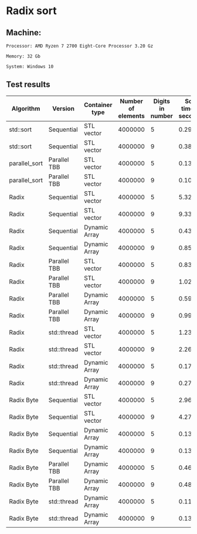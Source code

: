 # Radix sort


## Machine:

	Processor: AMD Ryzen 7 2700 Eight-Core Processor 3.20 Gz

	Memory: 32 Gb

	System: Windows 10


## Test results

| Algorithm | Version | Container type | Number of elements | Digits in number | Sort time in seconds |
| --- | --- | --- | --- | --- | --- |
| std::sort | Sequential | STL vector | 4000000 | 5 | 0.296 | 
| std::sort | Sequential | STL vector | 4000000 | 9 | 0.381 | 
| parallel_sort | Parallel TBB | STL vector | 4000000 | 5 | 0.132 | 
| parallel_sort | Parallel TBB | STL vector | 4000000 | 9 | 0.109 | 
| Radix | Sequential | STL vector | 4000000 | 5 | 5.328 | 
| Radix | Sequential | STL vector | 4000000 | 9 | 9.337 | 
| Radix | Sequential | Dynamic Array | 4000000 | 5 | 0.432 | 
| Radix | Sequential | Dynamic Array | 4000000 | 9 | 0.857 | 
| Radix | Parallel TBB | STL vector | 4000000 | 5 | 0.839 | 
| Radix | Parallel TBB | STL vector | 4000000 | 9 | 1.024 | 
| Radix | Parallel TBB | Dynamic Array | 4000000 | 5 | 0.597 | 
| Radix | Parallel TBB | Dynamic Array | 4000000 | 9 | 0.992 | 
| Radix | std::thread | STL vector | 4000000 | 5 | 1.238 | 
| Radix | std::thread | STL vector | 4000000 | 9 | 2.262 | 
| Radix | std::thread | Dynamic Array | 4000000 | 5 | 0.173 | 
| Radix | std::thread | Dynamic Array | 4000000 | 9 | 0.27 | 
| Radix Byte | Sequential | STL vector | 4000000 | 5 | 2.964 | 
| Radix Byte | Sequential | STL vector | 4000000 | 9 | 4.27 | 
| Radix Byte | Sequential | Dynamic Array | 4000000 | 5 | 0.136 | 
| Radix Byte | Sequential | Dynamic Array | 4000000 | 9 | 0.137 | 
| Radix Byte | Parallel TBB | Dynamic Array | 4000000 | 5 | 0.468 | 
| Radix Byte | Parallel TBB | Dynamic Array | 4000000 | 9 | 0.482 | 
| Radix Byte | std::thread | Dynamic Array | 4000000 | 5 | 0.119 | 
| Radix Byte | std::thread | Dynamic Array | 4000000 | 9 | 0.135 | 
